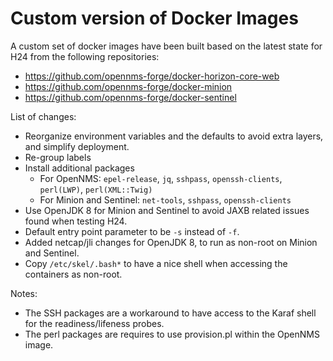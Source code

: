 Custom version of Docker Images
=====

A custom set of docker images have been built based on the latest state for H24 from the following repositories:

* https://github.com/opennms-forge/docker-horizon-core-web
* https://github.com/opennms-forge/docker-minion
* https://github.com/opennms-forge/docker-sentinel

List of changes:

* Reorganize environment variables and the defaults to avoid extra layers, and simplify deployment.
* Re-group labels
* Install additional packages
  * For OpenNMS: `epel-release`, `jq`, `sshpass`, `openssh-clients`, `perl(LWP)`, `perl(XML::Twig)`
  * For Minion and Sentinel: `net-tools`, `sshpass`, `openssh-clients`
* Use OpenJDK 8 for Minion and Sentinel to avoid JAXB related issues found when testing H24.
* Default entry point parameter to be `-s` instead of `-f`.
* Added netcap/jli changes for OpenJDK 8, to run as non-root on Minion and Sentinel.
* Copy `/etc/skel/.bash*` to have a nice shell when accessing the containers as non-root.

Notes:

* The SSH packages are a workaround to have access to the Karaf shell for the readiness/lifeness probes.
* The perl packages are requires to use provision.pl within the OpenNMS image.
